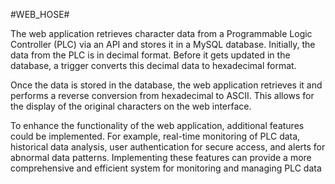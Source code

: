 #WEB_HOSE#

The web application retrieves character data from a Programmable Logic Controller (PLC) via an API and stores it in a MySQL database. Initially, the data from the PLC is in decimal format. Before it gets updated in the database, a trigger converts this decimal data to hexadecimal format.

Once the data is stored in the database, the web application retrieves it and performs a reverse conversion from hexadecimal to ASCII. This allows for the display of the original characters on the web interface.

To enhance the functionality of the web application, additional features could be implemented. For example, real-time monitoring of PLC data, historical data analysis, user authentication for secure access, and alerts for abnormal data patterns. Implementing these features can provide a more comprehensive and efficient system for monitoring and managing PLC data
